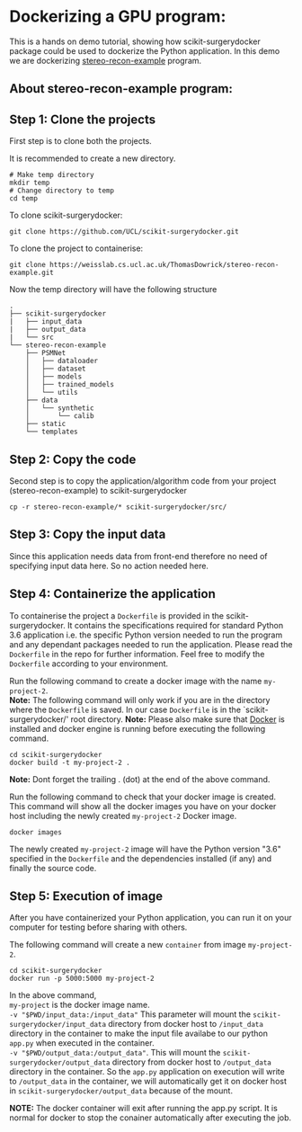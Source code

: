 # Dockerizing a GPU program:
This is a hands on demo tutorial, showing how scikit-surgerydocker package could be used to dockerize the Python application.
In this demo we are dockerizing [stereo-recon-example](https://weisslab.cs.ucl.ac.uk/ThomasDowrick/stereo-recon-example) program.

## About stereo-recon-example program:

## Step 1: Clone the projects
First step is to clone both the projects.

It is recommended to create a new directory.
```
# Make temp directory
mkdir temp
# Change directory to temp
cd temp
```
To clone scikit-surgerydocker:
```
git clone https://github.com/UCL/scikit-surgerydocker.git
```
To clone the project to containerise:
```
git clone https://weisslab.cs.ucl.ac.uk/ThomasDowrick/stereo-recon-example.git
```
Now the temp directory will have the following structure
```
.
├── scikit-surgerydocker
|   ├── input_data
|   ├── output_data
|   └── src
└── stereo-recon-example
    ├── PSMNet
    │   ├── dataloader
    │   ├── dataset
    │   ├── models
    │   ├── trained_models
    │   └── utils
    ├── data
    │   └── synthetic
    │       └── calib
    ├── static
    └── templates
```
## Step 2: Copy the code
Second step is to copy the application/algorithm code from your project (stereo-recon-example) to scikit-surgerydocker
```
cp -r stereo-recon-example/* scikit-surgerydocker/src/
```
## Step 3: Copy the input data
Since this application needs data from front-end therefore no need of specifying input data here. So no action needed here.

## Step 4: Containerize the application

To containerise the project a `Dockerfile` is provided in the scikit-surgerydocker. It contains the specifications required for standard Python 3.6 application i.e. the specific Python version needed to run the program and any dependant packages needed to run the application. Please read the `Dockerfile` in the repo for further information. Feel free to modify the `Dockerfile` according to your environment.

Run the following command to create a docker image with the name `my-project-2`.  
**Note:** The following command will only work if you are in the directory where the `Dockerfile` is saved. In our case `Dockerfile` is in the `scikit-surgerydocker/' root directory.
**Note:** Please also make sure that [Docker](https://docs.docker.com/engine/) is installed and docker engine is running before executing the following command.

```
cd scikit-surgerydocker
docker build -t my-project-2 .
```

**Note:** Dont forget the trailing . (dot) at the end of the above command.

Run the following command to check that your docker image is created.
This command will show all the docker images you have on your docker host including the newly created `my-project-2` Docker image.

```
docker images
```

The newly created `my-project-2` image will have the Python version "3.6" specified in the `Dockerfile` and the dependencies installed (if any) and finally the source code.

## Step 5: Execution of image

After you have containerized your Python application, you can run it on your computer for testing before sharing with others.


The following command will create a new `container` from image `my-project-2`.

```
cd scikit-surgerydocker
docker run -p 5000:5000 my-project-2 
```

In the above command,  
`my-project` is the docker image name.  
`-v "$PWD/input_data:/input_data"` This parameter will mount the `scikit-surgerydocker/input_data` directory from docker host to `/input_data` directory in the container to make the input file availabe to our python `app.py` when executed in the container.  
`-v "$PWD/output_data:/output_data"`. This will mount the `scikit-surgerydocker/output_data` directory from docker host to `/output_data` directory in the container. So the `app.py` application on execution will write to `/output_data` in the container, we will automatically get it on docker host in `scikit-surgerydocker/output_data` because of the mount.

**NOTE:** The docker container will exit after running the app.py script. It is normal for docker to stop the conainer automatically after executing the job.